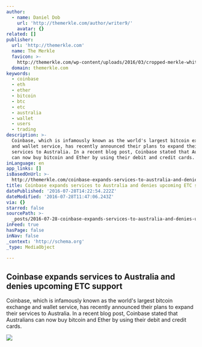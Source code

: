 ```yaml
---
author:
  - name: Daniel Dob
    url: 'http://themerkle.com/author/writer9/'
    avatar: {}
related: []
publisher:
  url: 'http://themerkle.com'
  name: The Merkle
  favicon: >-
    http://themerkle.com/wp-content/uploads/2016/03/cropped-merkle-white-1-192x192.png
  domain: themerkle.com
keywords:
  - coinbase
  - eth
  - ether
  - bitcoin
  - btc
  - etc
  - australia
  - wallet
  - users
  - trading
description: >-
  Coinbase, which is infamously known as the world's largest bitcoin exchange
  and wallet service, has recently announced their plans to expand their
  services to Australia. In a recent blog post, Coinbase stated that Australians
  can now buy bitcoin and Ether by using their debit and credit cards.
inLanguage: en
app_links: []
isBasedOnUrl: >-
  http://themerkle.com/coinbase-expands-services-to-australia-and-denies-upcoming-etc-support/
title: Coinbase expands services to Australia and denies upcoming ETC support
datePublished: '2016-07-28T14:22:54.222Z'
dateModified: '2016-07-28T11:47:06.243Z'
via: {}
starred: false
sourcePath: >-
  _posts/2016-07-28-coinbase-expands-services-to-australia-and-denies-upcoming-e.md
inFeed: true
hasPage: false
inNav: false
_context: 'http://schema.org'
_type: MediaObject

---
```

<article style=""><h1>Coinbase expands services to Australia and denies upcoming ETC support</h1><p>Coinbase, which is infamously known as the world's largest bitcoin exchange and wallet service, has recently announced their plans to expand their services to Australia. In a recent blog post, Coinbase stated that Australians can now buy bitcoin and Ether by using their debit and credit cards.</p><img src="http://themerkle.com/wp-content/uploads/2016/07/shutterstock_188951621.jpg" /></article>